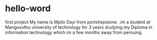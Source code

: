 # hello-word
first project
My name is Mpilo Dayi from portshepstone. .im a student at Mangosuthu university of technology for 3 years studying my Diploma in information technology which im a few months away from persuing.
